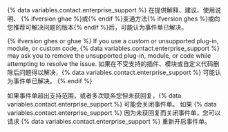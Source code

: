 {% data variables.contact.enterprise_support %} 在提供解释、建议、使用说明、 {% ifversion ghae %}或{% endif %}变通方法{% ifversion ghes %}或向您推荐可解决问题的版本{% endif %}后，可能认为事件单已解决。

{% ifversion ghes or ghae %}
If you use a custom or unsupported plug-in, module, or custom code,
{% data variables.contact.enterprise_support %} may ask you to remove the unsupported plug-in, module, or code while attempting to resolve the issue. 如果在不受支持的插件、模块或自定义代码删除后问题得以解决，{% data variables.contact.enterprise_support %} 可能认为事件单已解决。
{% endif %}

如果事件单超出支持范围，或者多次联系您但未获回复，{% data variables.contact.enterprise_support %} 可能会关闭事件单。 如果 {% data variables.contact.enterprise_support %} 因为未获回复而关闭事件单，您可以请求 {% data variables.contact.enterprise_support %} 重新开启事件单。
